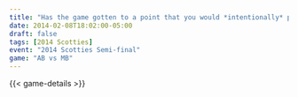 ```yaml
---
title: "Has the game gotten to a point that you would *intentionally* put a left-hander on your team?"
date: 2014-02-08T18:02:00-05:00
draft: false
tags: [2014 Scotties]
event: "2014 Scotties Semi-final"
game: "AB vs MB"
---
```

{{< game-details >}}
<!--more--> 
